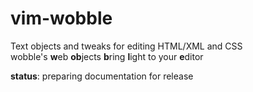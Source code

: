 # vim-wobble
Text objects and tweaks for editing HTML/XML and CSS<br>
wobble's **w**eb **ob**jects **b**ring **l**ight to your **e**ditor

**status**: preparing documentation for release
